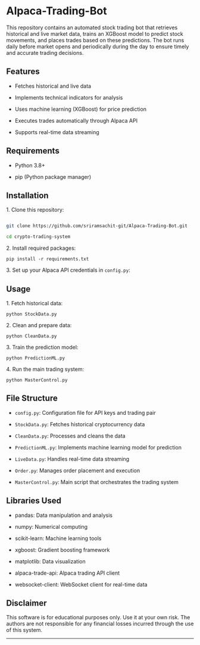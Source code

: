 # Alpaca-Trading-Bot

  

This repository contains an automated stock trading bot that retrieves historical and live market data, trains an XGBoost model to predict stock movements, and places trades based on these predictions. The bot runs daily before market opens and periodically during the day to ensure timely and accurate trading decisions.

  
  

## Features

  

- Fetches historical and live data

  

- Implements technical indicators for analysis

  

- Uses machine learning (XGBoost) for price prediction

  

- Executes trades automatically through Alpaca API

  

- Supports real-time data streaming

  

## Requirements

  

- Python 3.8+

  

- pip (Python package manager)

  

## Installation

  

1\. Clone this repository:

  

``` bash 

git clone https://github.com/sriramsachit-git/Alpaca-Trading-Bot.git

cd crypto-trading-system

```

  

2\. Install required packages:

  

```
pip install -r requirements.txt

```

  

3\. Set up your Alpaca API credentials in `config.py`:

  
  

## Usage

  

1\. Fetch historical data:

  

```
python StockData.py
```

  

2\. Clean and prepare data:

  

```
python CleanData.py
```

  

3\. Train the prediction model:

  

```
python PredictionML.py
```

  

4\. Run the main trading system:

  

```
python MasterControl.py
```

  

## File Structure

  

-  `config.py`: Configuration file for API keys and trading pair

  

-  `StockData.py`: Fetches historical cryptocurrency data

  

-  `CleanData.py`: Processes and cleans the data

  

-  `PredictionML.py`: Implements machine learning model for prediction

  

-  `LiveData.py`: Handles real-time data streaming

  

-  `Order.py`: Manages order placement and execution

  

-  `MasterControl.py`: Main script that orchestrates the trading system

  

## Libraries Used

  

- pandas: Data manipulation and analysis

  

- numpy: Numerical computing

  

- scikit-learn: Machine learning tools

  

- xgboost: Gradient boosting framework

  

- matplotlib: Data visualization

  

- alpaca-trade-api: Alpaca trading API client

  

- websocket-client: WebSocket client for real-time data

  

## Disclaimer

  

This software is for educational purposes only. Use it at your own risk. The authors are not responsible for any financial losses incurred through the use of this system.

  



  
  
  

---
